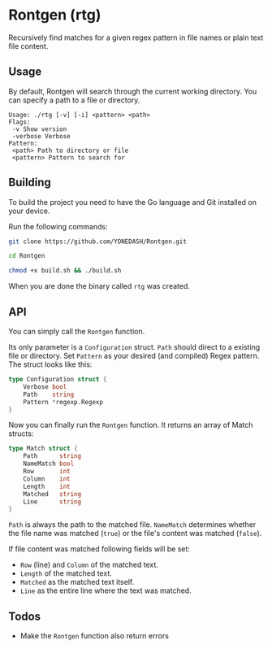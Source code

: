# Rontgen (rtg)

Recursively find matches for a given regex pattern in file names or plain text file content.

## Usage

By default, Rontgen will search through the current working directory. You can specify a path to a file or directory.

```
Usage: ./rtg [-v] [-i] <pattern> <path>
Flags:
 -v Show version
 -verbose Verbose
Pattern:
 <path> Path to directory or file
 <pattern> Pattern to search for
```

## Building

To build the project you need to have the Go language and Git installed on your device.

Run the following commands:
```zsh
git clone https://github.com/YONEDASH/Rontgen.git

cd Rontgen

chmod +x build.sh && ./build.sh
```

When you are done the binary called ``rtg`` was created.

## API

You can simply call the ``Rontgen`` function. 

Its only parameter is a ``Configuration`` struct. ``Path`` should direct to a existing file or directory. Set ``Pattern`` as your desired (and compiled) Regex pattern. The struct looks like this:

```go
type Configuration struct {
	Verbose bool
	Path    string
	Pattern *regexp.Regexp
}
```

Now you can finally run the ``Rontgen`` function. It returns an array of Match structs:

```go
type Match struct {
	Path      string
	NameMatch bool
	Row       int
	Column    int
	Length    int
	Matched   string
	Line      string
}
```

``Path`` is always the path to the matched file.
``NameMatch`` determines whether the file name was matched (``true``) or the file's content was matched (``false``).

If file content was matched following fields will be set:
- ``Row`` (line) and ``Column`` of the matched text.
- ``Length`` of the matched text.
- ``Matched`` as the matched text itself.
- ``Line`` as the entire line where the text was matched.


## Todos

- Make the ``Rontgen`` function also return errors